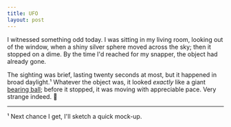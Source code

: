 ```yaml
---
title: UFO
layout: post
---
```


I witnessed something odd today. I was sitting in my living room, looking out of the window, when a shiny silver sphere moved across the sky; then it stopped on a dime. By the time I'd reached for my snapper, the object had already gone.

The sighting was brief, lasting twenty seconds at most, but it happened in broad daylight.¹ Whatever the object was, it looked *exactly* like a giant [bearing ball](https://en.m.wikipedia.org/wiki/Ball_(bearing)); before it stopped, it was moving with appreciable pace. Very strange indeed.&nbsp;👾

---

¹ Next chance I get, I'll sketch a quick mock-up.
